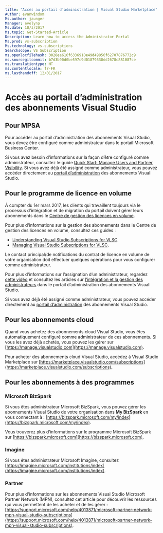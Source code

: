 ```yaml
---
title: "Accès au portail d’administration | Visual Studio Marketplace"
Author: evanwindom
Ms.author: jaunger
Manager: evelynp
Ms.date: 10/3/2017
Ms.topic: Get-Started-Article
Description: Learn how to access the Administrator Portal
Ms.prod: vs-subscription
Ms.technology: vs-subscriptions
Searchscope: VS Subscription
ms.openlocfilehash: 3028ea616f6336918e49d49856f62707876772c9
ms.sourcegitcommit: b7d3b90d0be597c9d01879338dd2678c881087ce
ms.translationtype: HT
ms.contentlocale: fr-FR
ms.lasthandoff: 12/01/2017
---
```

# <a name="accessing-the-visual-studio-subscriptions-administrator-portal"></a>Accès au portail d’administration des abonnements Visual Studio
## <a name="for-mpsa"></a>Pour MPSA
Pour accéder au portail d’administration des abonnements Visual Studio, vous devez être configuré comme administrateur dans le portail Microsoft Business Center. 

Si vous avez besoin d’informations sur la façon d’être configuré comme administrateur, consultez le guide [Quick Start: Manage Users and Partner Visibility](https://mvlc.blob.core.windows.net/en-us/MVLC_QS_Manage_Users.pdf). Si vous avez déjà été assigné comme administrateur, vous pouvez accéder directement au [portail d’administration](https://manage.visualstudio.com) des abonnements Visual Studio.

## <a name="for-volume-licensing-vl"></a>Pour le programme de licence en volume
À compter du 1er mars 2017, les clients qui travaillent toujours via le processus d’intégration et de migration du portail doivent gérer leurs abonnements dans le [Centre de gestion des licences en volume](https://www.microsoft.com/Licensing/servicecenter/default.aspx). 

Pour plus d’informations sur la gestion des abonnements dans le Centre de gestion des licences en volume, consultez ces guides :
- [Understanding Visual Studio Subscriptions for VLSC](https://www.visualstudio.com/wp-content/uploads/2016/11/Understanding-Visual-Studio-Subscriptions-Administration-Guide-for-VLSC.pdf)  
- [Managing Visual Studio Subscriptions for VLSC](https://www.visualstudio.com/wp-content/uploads/2016/11/Managing-Visual-Studio-Subscriptions-Administration-Guide-for-VLSC.pdf). 

Le contact principal/de notifications du contrat de licence en volume de votre organisation doit effectuer quelques opérations pour vous configurer comme administrateur. 

Pour plus d’informations sur l’assignation d’un administrateur, regardez [cette vidéo](https://channel9.msdn.com/Series/Visual-Studio-Subscriptions-Administration/Onboarding-your-organization-to-the-new-Visual-Studio-Subscription-Administration-Portal-and-setting) et consultez les articles sur [l’intégration et la gestion des administrateurs](https://go.microsoft.com/fwlink/?linkid=839391) dans le portail d’administration des abonnements Visual Studio. 

Si vous avez déjà été assigné comme administrateur, vous pouvez accéder directement au [portail d’administration](https://manage.visualstudio.com) des abonnements Visual Studio.

## <a name="for-cloud-subscriptions"></a>Pour les abonnements cloud
Quand vous achetez des abonnements cloud Visual Studio, vous êtes automatiquement configuré comme administrateur de ces abonnements.  Si vous les avez déjà achetés, vous pouvez les gérer sur [https://manage.visualstudio.com](https://manage.visualstudio.com).

Pour acheter des abonnements cloud Visual Studio, accédez à Visual Studio Marketplace sur [https://marketplace.visualstudio.com/subscriptions](https://marketplace.visualstudio.com/subscriptions).


## <a name="for-programs-subscriptions"></a>Pour les abonnements à des programmes

### <a name="microsoft-bizspark"></a>Microsoft BizSpark
Si vous êtes administrateur Microsoft BizSpark, vous pouvez gérer les abonnements Visual Studio de votre organisation dans **My BizSpark** en vous connectant à : [https://bizspark.microsoft.com/my/index](https://bizspark.microsoft.com/my/index).

Vous trouverez plus d’informations sur le programme Microsoft BizSpark sur [https://bizspark.microsoft.com](https://bizspark.microsoft.com).


### <a name="imagine"></a>Imagine
Si vous êtes administrateur Microsoft Imagine, consultez [https://imagine.microsoft.com/institutions/index](https://imagine.microsoft.com/institutions/index).


### <a name="partner"></a>Partner
Pour plus d’informations sur les abonnements Visual Studio Microsoft Partner Network (MPN), consultez cet article pour découvrir les ressources qui vous permettent de les acheter et de les gérer : [https://support.microsoft.com/help/4013871/microsoft-partner-network-mpn-visual-studio-subscriptions](https://support.microsoft.com/help/4013871/microsoft-partner-network-mpn-visual-studio-subscriptions).